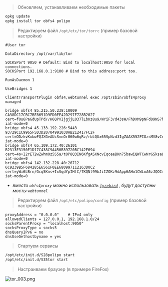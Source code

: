 
> Обновляем, устанавливаем необходимые пакеты
```bash
opkg update
opkg install tor obfs4 polipo
```

>Редактируем файл `/opt/etc/tor/torrc` (пример базовой настройки)
```
#User tor

DataDirectory /opt/var/lib/tor

SOCKSPort 9050 # Default: Bind to localhost:9050 for local connections.
SOCKSPort 192.168.0.1:9100 # Bind to this address:port too.

RunAsDaemon 1

UseBridges 1

ClientTransportPlugin obfs4,webtunnel exec /opt/sbin/obfs4proxy managed

bridge obfs4 85.215.50.238:10009 CA38DC17CBC7BF8651D9FD0EE42D297F728B2027 cert=f0u6PaGdUpTPd//H6QPVIjgjjL037lLbKz8u9/WYiF3/d43sW/FhDXM9pNFdO9NS7hWUBg iat-mode=0
bridge obfs4 45.133.192.226:5443 93729C1C9965F5D3D20704991030AB212417FC2F cert=ODzkvKxbwFQJXGeAUcSvnOr060w6qRz/rbLQUx65SpNzd3IgZAAX552PIOzsMV8vCe7kTA iat-mode=0
bridge obfs4 65.109.172.40:26101 B2313F3150F1D17C438C9A450B39720BC142E694 cert=4o+I2rET2wZwhm0z5S5a/tOP8Q3IN6KfgASXNcvIqceeBKn75bawiQWTCwNrGSksaLtcEg iat-mode=0
bridge obfs4 142.132.228.40:26712 6C9239B5F684285E6561F0EE680997112163D0C2 cert=yWi6LBrn/Gcq5Kns+IxSqdYpIHfC/7KQNt99bJiIZOKz9dApp6AHo1CWLoA6zJQOCm9bMw iat-mode=0
```

- *вместо `obfs4proxy` можно использовать [`lyrebird`](https://gitlab.torproject.org/tpo/anti-censorship/pluggable-transports/lyrebird) , будут доступны мосты `webtunnel`*

>Редактируем файл `/opt/etc/polipo/config` (пример базовой настройки)
```
proxyAddress = "0.0.0.0"    # IPv4 only
allowedClients = 127.0.0.1, 192.168.1.0/24
socksParentProxy = "localhost:9050"
socksProxyType = socks5
dnsQueryIPv6 = no
dnsUseGethostbyname = yes
```

>Стартуем сервисы
```bash
/opt/etc/init.d/S28polipo start
/opt/etc/init.d/S35tor start
```

>Настраиваем браузер (в примере FireFox)

![tor_003.png](https://content.invisioncic.com/r270260/monthly_2016_06/tor_003.png.1800b2c02ca993b2bc45ce76119a5754.png "Unavailable")
